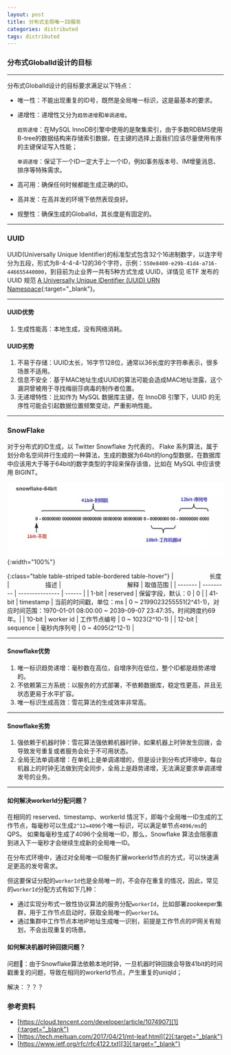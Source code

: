 ```yaml
---
layout: post
title: 分布式全局唯一ID服务
categories: distributed
tags: distributed
---
```


### 分布式GlobalId设计的目标

---

分布式GlobalId设计的目标要求满足以下特点：

* 唯一性：不能出现重复的ID号，既然是全局唯一标识，这是最基本的要求。
* 递增性：递增性又分为`趋势递增`和`单调递增`。

    `趋势递增`：在MySQL InnoDB引擎中使用的是聚集索引，由于多数RDBMS使用B-tree的数据结构来存储索引数据，在主键的选择上面我们应该尽量使用有序的主键保证写入性能；

    `单调递增`：保证下一个ID一定大于上一个ID，例如事务版本号、IM增量消息、排序等特殊需求。

* 高可用：确保任何时候都能生成正确的ID。
* 高并发：在高并发的环境下依然表现良好。
* 规整性：确保生成的GlobalId，其长度是有固定的。

---

### UUID

UUID(Universally Unique Identifier)的标准型式包含32个16进制数字，以连字号分为五段，形式为8-4-4-4-12的36个字符，示例：`550e8400-e29b-41d4-a716-446655440000`，到目前为止业界一共有5种方式生成 UUID，详情见 IETF 发布的 UUID 规范 [A Universally Unique IDentifier (UUID) URN Namespace][3]{:target="_blank"}。

---

#### UUID优势

1. 生成性能高：本地生成，没有网络消耗。

#### UUID劣势

1. 不易于存储：UUID太长，16字节128位，通常以36长度的字符串表示，很多场景不适用。
2. 信息不安全：基于MAC地址生成UUID的算法可能会造成MAC地址泄露，这个漏洞曾被用于寻找梅丽莎病毒的制作者位置。
3. 无递增特性：比如作为 MySQL 数据库主键，在 InnoDB 引擎下，UUID 的无序性可能会引起数据位置频繁变动，严重影响性能。

---

### SnowFlake

对于分布式的ID生成，以 Twitter Snowflake 为代表的， Flake 系列算法，属于划分命名空间并行生成的一种算法，生成的数据为64bit的long型数据，在数据库中应该用大于等于64bit的数字类型的字段来保存该值，比如在 MySQL 中应该使用 BIGINT。

![snowflake-64bit](/assets/img/snowflake-64bit.jpg){:width="100%"}

{:class="table table-striped table-bordered table-hover"}
| <img style="width:80px">长度 | <img style="width:80px">描述 | <img style="width:150px">解释 | 取值范围 |
| ------- | ---------  | --------------- | ------ |
| 1-bit   | reserved   | 保留字段，默认：0 | 0 |
| 41-bit  | timestamp  | 当前的时间戳，单位：ms  | 0 ~ 2199023255551(2^41-1)，对应时间范围：1970-01-01 08:00:00 ~ 2039-09-07 23:47:35，时间跨度约69年。|
| 10-bit  | worker id  | 工作节点编号      | 0 ~ 1023(2^10-1) |
| 12-bit  | sequence   | 毫秒内序列号      | 0 ~ 4095(2^12-1) |

---

#### Snowflake优势

1. 唯一标识趋势递增：毫秒数在高位，自增序列在低位，整个ID都是趋势递增的。
2. 不依赖第三方系统：以服务的方式部署，不依赖数据库，稳定性更高，并且无状态更易于水平扩容。
3. 唯一标识生成高效：雪花算法的生成效率非常高。

---

#### Snowflake劣势

1. 强依赖于机器时钟：雪花算法强依赖机器时钟，如果机器上时钟发生回拨，会导致发号重复或者服务会处于不可用状态。
2. 全局无法单调递增：在单机上是单调递增的，但是设计到分布式环境中，每台机器上的时钟无法做到完全同步，全局上是趋势递增，无法满足要求单调递增发号的业务。

---

#### 如何解决workerId分配问题？

在相同的 reserved、timestamp、workerId 情况下，即每个全局唯一ID生成的工作节点，每毫秒可以生成`2^12=4096`个唯一标识，可以满足单节点`4096/ms`的QPS。
如果每毫秒生成了4096个全局唯一ID，那么，Snowflake 算法会阻塞直到进入下一毫秒才会继续生成新的全局唯一ID。

在分布式环境中，通过对全局唯一ID服务扩展workerId节点的方式，可以快速满足更高的发号需求。

但这要保证分配的`workerId`也是全局唯一的，不会存在重复的情况，因此，常见的`workerId`分配方式有如下几种：

* 通过实现分布式一致性协议算法的服务分配`workerId`，比如部署zookeeper集群，用于工作节点启动时，获取全局唯一的`workerId`。
* 通过集群中工作节点本地IP地址生成唯一识别，前提是工作节点的IP网关有规划，不会出现重复的场景。

#### 如何解决机器时钟回拨问题？

问题🤔️：由于Snowflake算法依赖本地时钟，一旦机器时钟回拨会导致41bit的时间戳重复的问题，导致在相同的workerId节点，产生重复的uniqId；

解决：？？？

### 参考资料

* [https://cloud.tencent.com/developer/article/1074907][1]{:target="_blank"}
* [https://tech.meituan.com/2017/04/21/mt-leaf.html][2]{:target="_blank"}
* [https://www.ietf.org/rfc/rfc4122.txt][3]{:target="_blank"}

[1]:https://cloud.tencent.com/developer/article/1074907
[2]:https://tech.meituan.com/2017/04/21/mt-leaf.html
[3]:https://www.ietf.org/rfc/rfc4122.txt
